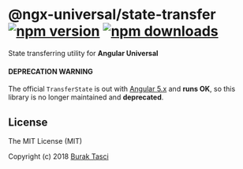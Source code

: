 # @ngx-universal/state-transfer [![npm version](https://badge.fury.io/js/%40ngx-universal%2Fstate-transfer.svg)](https://www.npmjs.com/package/@ngx-universal/state-transfer) [![npm downloads](https://img.shields.io/npm/dm/%40ngx-universal%2Fstate-transfer.svg)](https://www.npmjs.com/package/@ngx-universal/state-transfer)
State transferring utility for **Angular Universal**

#### DEPRECATION WARNING
The official `TransferState` is out with [Angular 5.x] and **runs OK**, so this library is no longer maintained and **deprecated**.

## <a name="license"></a> License
The MIT License (MIT)

Copyright (c) 2018 [Burak Tasci]

[Angular 5.x]: https://github.com/angular/angular
[ng-seed/universal]: https://github.com/ng-seed/universal
[Burak Tasci]: https://github.com/fulls1z3
